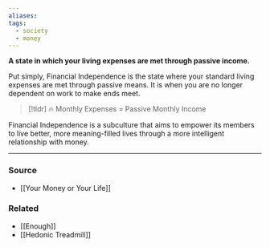 ```yaml
---
aliases: 
tags:
  - society
  - money
---
```

**A state in which your living expenses are met through passive income.**

Put simply, Financial Independence is the state where your standard living expenses are met through passive means. It is when you are no longer dependent on work to make ends meet.

> [!tldr] 🔥 Monthly Expenses = Passive Monthly Income

Financial Independence is a subculture that aims to empower its members to live better, more meaning-filled lives through a more intelligent relationship with money. 

---

### Source
- [[Your Money or Your Life]]

### Related
- [[Enough]] 
- [[Hedonic Treadmill]]